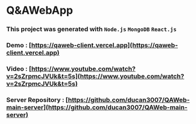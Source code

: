 # Q&AWebApp

### This project was generated with `Node.js`  `MongoDB`  `React.js`
### Demo : [https://qaweb-client.vercel.app](https://qaweb-client.vercel.app)

### Video : [https://www.youtube.com/watch?v=2sZrpmcJVUk&t=5s](https://www.youtube.com/watch?v=2sZrpmcJVUk&t=5s)

### Server Repository : [https://github.com/ducan3007/QAWeb-main-server](https://github.com/ducan3007/QAWeb-main-server)



